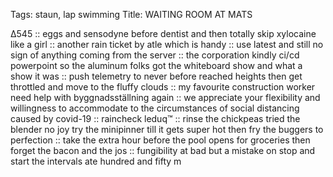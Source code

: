 Tags: staun, lap swimming
Title: WAITING ROOM AT MATS
  
∆545 :: eggs and sensodyne before dentist and then totally skip xylocaine like a girl :: another rain ticket by atle which is handy :: use latest and still no sign of anything coming from the server :: the corporation kindly ci/cd powerpoint so the aluminum folks got the whiteboard show and what a show it was :: push telemetry to never before reached heights then get throttled and move to the fluffy clouds :: my favourite construction worker need help with byggnadsställning again :: we appreciate your flexibility and willingness to accommodate to the circumstances of social distancing caused by covid-19 :: raincheck leduq™ :: rinse the chickpeas tried the blender no joy try the minipinner till it gets super hot then fry the buggers to perfection :: take the extra hour before the pool opens for groceries then forget the bacon and the jos :: fungibility at bad but a mistake on stop and start the intervals ate hundred and fifty m
